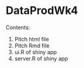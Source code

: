 # DataProdWk4
Contents:   
1) Pitch html file   
2) Pitch Rmd file   
3) ui.R of shiny app   
4) server.R of shiny app   

